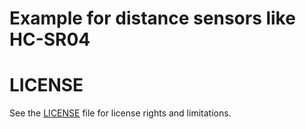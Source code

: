 # Example for distance sensors like HC-SR04

# LICENSE
See the [LICENSE](../LICENSE.md) file for license rights and limitations.
